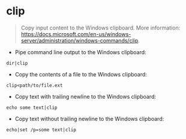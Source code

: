 # clip

> Copy input content to the Windows clipboard.
> More information: <https://docs.microsoft.com/en-us/windows-server/administration/windows-commands/clip>.

- Pipe command line output to the Windows clipboard:

`dir|clip`

- Copy the contents of a file to the Windows clipboard:

`clip<path/to/file.ext`

- Copy text with trailing newline to the Windows clipboard:

`echo some text|clip`

- Copy text without trailing newline to the Windows clipboard:

`echo|set /p=some text|clip`
